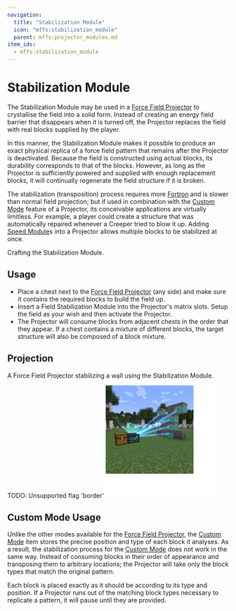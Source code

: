 ```yaml
---
navigation:
  title: "Stabilization Module"
  icon: "mffs:stabilization_module"
  parent: mffs:projector_modules.md
item_ids:
  - mffs:stabilization_module
---
```


# Stabilization Module

<ItemImage id="mffs:stabilization_module" />

The <Color id="dark_purple">Stabilization Module</Color> may be used in a [Force Field Projector](../machines/projector.md) to crystallise the field into a solid form. Instead of creating an energy field barrier that disappears when it is turned off, the Projector replaces the field with real blocks supplied by the player.

In this manner, the <Color id="dark_purple">Stabilization Module</Color> makes it possible to produce an exact physical replica of a force field pattern that remains after the Projector is deactivated. Because the field is constructed using actual blocks, its durability corresponds to that of the blocks. However, as long as the Projector is sufficiently powered and supplied with enough replacement blocks, it will continually regenerate the field structure if it is broken.

The stabilization (transposition) process requires more [Fortron](../getting_started/fortron.md) and is slower than normal field projection; but if used in combination with the [<Color id="dark_green">Custom Mode</Color>](../projector_modes/custom_mode.md) feature of a Projector, its conceivable applications are virtually limitless. For example, a player could create a structure that was automatically repaired whenever a <Color id="dark_green">Creeper</Color> tried to blow it up. Adding [<Color id="dark_purple">Speed Module</Color>](../upgrade_modules/speed_module.md)s into a Projector allows multiple blocks to be stabilized at once.

Crafting the <Color id="dark_purple">Stabilization Module</Color>.

<Recipe id="mffs:stabilization_module" />

## Usage


- Place a chest next to the [Force Field Projector](../machines/projector.md) (any side) and make sure it contains the required blocks to build the field up.
- Insert a Field Stabilization Module into the Projector's matrix slots. Setup the field as your wish and then activate the Projector.
- The Projector will consume blocks from adjacent chests in the order that they appear. If a chest contains a mixture of different blocks, the target structure will also be composed of a block mixture.

## Projection

A Force Field Projector stabilizing a wall using the <Color id="dark_purple">Stabilization Module</Color>.

TODO: Unsupported flag 'border'
![](stabilization_module.png)

## Custom Mode Usage

Unlike the other modes available for the [Force Field Projector](../machines/projector.md), the [<Color id="dark_green">Custom Mode</Color>](../projector_modes/custom_mode.md) item stores the precise position and type of each block it analyses. As a result, the stabilization process for the [<Color id="dark_green">Custom Mode</Color>](../projector_modes/custom_mode.md) does not work in the same way. Instead of consuming blocks in their order of appearance and transposing them to arbitrary locations; the Projector will take only the block types that match the original pattern.

Each block is placed exactly as it should be according to its type and position. If a Projector runs out of the matching block types necessary to replicate a pattern, it will pause until they are provided.

